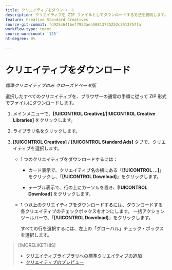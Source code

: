 ```yaml
---
title: クリエイティブをダウンロード
description: クリエイティブを ZIP ファイルとしてダウンロードする方法を説明します。
feature: Creative Standard Creatives
source-git-commit: fd925c641bef7953aea50813725252c3913757fa
workflow-type: tm+mt
source-wordcount: '125'
ht-degree: 0%

---
```


# クリエイティブをダウンロード

*標準クリエイティブのみ*
*クローズドベータ版*

選択したすべてのクリエイティブを、ブラウザーの通常の手順に従って ZIP 形式でファイルにダウンロードします。

1. メインメニューで、**[!UICONTROL Creative]**/**[!UICONTROL Creative Libraries]** をクリックします。

1. ライブラリ名をクリックします。

1. **[!UICONTROL Creatives]** / **[!UICONTROL Standard Ads]** タブで、クリエイティブを選択します。

   * 1 つのクリエイティブをダウンロードするには：

      * カード表示で、クリエイティブ名の横にある「**[!UICONTROL ...]**」をクリックし、「**[!UICONTROL Download]**」をクリックします。

      * テーブル表示で、行の上にカーソルを置き、**[!UICONTROL Download]** をクリックします。

   * 1 つ以上のクリエイティブをダウンロードするには、ダウンロードする各クリエイティブのチェックボックスをオンにします。 一括アクションツールバーで、「**[!UICONTROL Download]**」をクリックします。

     すべての行を選択するには、左上の「グローバル」チェック・ボックスを選択します。

>[!MORELIKETHIS]
>
>* [ クリエイティブライブラリへの標準クリエイティブの追加 ](creative-add-standard.md)
>* [ クリエイティブのプレビュー ](creative-preview.md)
